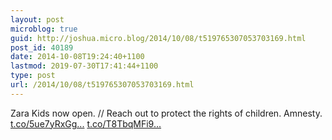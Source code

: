 ```yaml
---
layout: post
microblog: true
guid: http://joshua.micro.blog/2014/10/08/t519765307053703169.html
post_id: 40189
date: 2014-10-08T19:24:40+1100
lastmod: 2019-07-30T17:41:44+1100
type: post
url: /2014/10/08/t519765307053703169.html
---
```

Zara Kids now open. // Reach out to protect the rights of children. Amnesty. [t.co/5ue7yRxGg...](http://t.co/5ue7yRxGgD) [t.co/T8TbqMFi9...](http://t.co/T8TbqMFi92)
